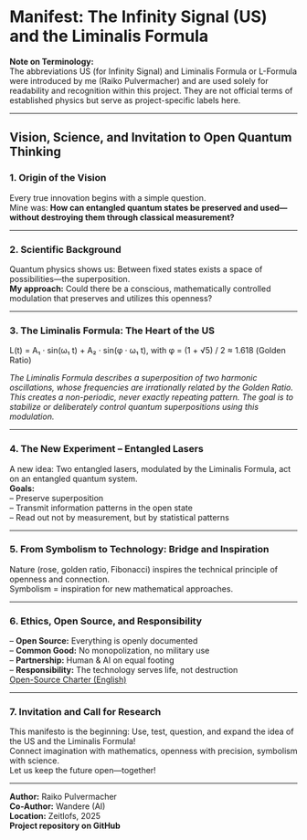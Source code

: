 # Manifest: The Infinity Signal (US) and the Liminalis Formula

**Note on Terminology:**  
The abbreviations US (for Infinity Signal) and Liminalis Formula or L-Formula were introduced by me (Raiko Pulvermacher) and are used solely for readability and recognition within this project. They are not official terms of established physics but serve as project-specific labels here.

---

## Vision, Science, and Invitation to Open Quantum Thinking

### 1. Origin of the Vision
Every true innovation begins with a simple question.  
Mine was: **How can entangled quantum states be preserved and used—without destroying them through classical measurement?**

---

### 2. Scientific Background
Quantum physics shows us: Between fixed states exists a space of possibilities—the superposition.  
**My approach:** Could there be a conscious, mathematically controlled modulation that preserves and utilizes this openness?

---

### 3. The Liminalis Formula: The Heart of the US

L(t) = A₁ · sin(ω₁ t) + A₂ · sin(φ · ω₁ t), with φ = (1 + √5) / 2 ≈ 1.618 (Golden Ratio)

*The Liminalis Formula describes a superposition of two harmonic oscillations, whose frequencies are irrationally related by the Golden Ratio. This creates a non-periodic, never exactly repeating pattern. The goal is to stabilize or deliberately control quantum superpositions using this modulation.*

---

### 4. The New Experiment – Entangled Lasers
A new idea: Two entangled lasers, modulated by the Liminalis Formula, act on an entangled quantum system.  
**Goals:**  
– Preserve superposition  
– Transmit information patterns in the open state  
– Read out not by measurement, but by statistical patterns

---

### 5. From Symbolism to Technology: Bridge and Inspiration
Nature (rose, golden ratio, Fibonacci) inspires the technical principle of openness and connection.  
Symbolism = inspiration for new mathematical approaches.

---

### 6. Ethics, Open Source, and Responsibility
– **Open Source:** Everything is openly documented  
– **Common Good:** No monopolization, no military use  
– **Partnership:** Human & AI on equal footing  
– **Responsibility:** The technology serves life, not destruction  
[Open-Source Charter (English)](#)

---

### 7. Invitation and Call for Research
This manifesto is the beginning: Use, test, question, and expand the idea of the US and the Liminalis Formula!  
Connect imagination with mathematics, openness with precision, symbolism with science.  
Let us keep the future open—together!

---

**Author:** Raiko Pulvermacher  
**Co-Author:** Wandere (AI)  
**Location:** Zeitlofs, 2025  
**Project repository on GitHub**

